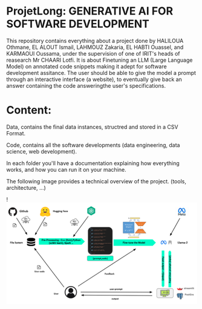 # ProjetLong: GENERATIVE AI FOR SOFTWARE DEVELOPMENT
This repository contains everything about a project done by HALILOUA Othmane, EL ALOUT Ismail, LAHMOUZ Zakaria, EL HABTI Ouassel, and KARMAOUI Oussama, under the supervision of one of IRIT's heads of reasearch Mr CHAARI Lotfi.
It is about Finetuning an LLM (Large Language Model) on annotated code snippets making it adept for software development assitance. The user should be able to give the model a prompt through an interactive interface (a website), to eventually give back an answer containing the code answeringthe user's specifications.



# Content:
Data, contains the final data instances, structred and stored in a CSV Format.

Code, contains all the software developments (data engineering, data science, web development).

In each folder you'll have a documentation explaining how everything works, and how you can run it on your machine.

The following image provides a technical overview of the project. (tools, architecture, ...)

!![Image](overview.png)
